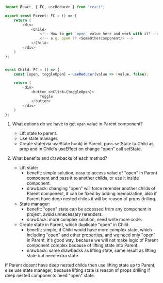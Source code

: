```typescript
import React, { FC, useReducer } from "react";

export const Parent: FC = () => {
    return (
        <div>
            <Child>
                <!-- How to get `open` value here and work with it? -->
                <!-- e.g. open ?? <SomeOtherComponent/> -->
            </Child>
        </div>
    )
};


const Child: FC = () => {
    const [open, toggleOpen] = useReducer(value => !value, false);

    return (
        <div>
            <button onClick={toggleOpen}>
                Toggle
            </button>
        </div>
    )
};
```

1. What options do we have to get `open` value in Parent component?

   - Lift state to parent.
   - Use state manager.
   - Create state(via useState hook) in Parent, pass setState to Child as prop and in Child's useEffect on change "open" call setState.

2. What benefits and drawbacks of each method?
   - Lift state:
     - benefit: simple solution, easy to access value of "open" in Parent component and pass it to another childs, or use it inside component.
     - drawback: changing "open" will force rerender another childs of Parent component, it can be fixed by adding memoization, also if Parent have deep nested childs it will be reason of props drilling.
   - State manager:
     - benefit: "open" state can be accessed from any component in project, avoid unnecessary rerenders.
     - drawback: more complex solution, need write more code.
   - Create state in Parent, which duplicate "open" in Child:
     - benefit: simple, if Child would have more complex state, which including "open" and other properties, and we need only "open" in Parent, it's good way, because we will not make logic of Parent component complex because of lifting state into Parent.
     - drawback: same drawbacks as lifting state, same result as lifting state but need extra state.

If Parent doesnt have deep nested childs then use lifting state up to Parent, else use state manager, because lifting state is reason of props drilling if deep nested components need "open" state.
